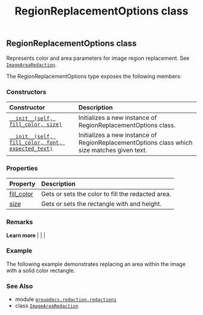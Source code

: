﻿---
title: RegionReplacementOptions class
second_title: GroupDocs.Redaction for Python via .NET API References
description: 
type: docs
weight: 200
url: /python-net/groupdocs.redaction.redactions/regionreplacementoptions/
is_root: false
---

## RegionReplacementOptions class

Represents color and area parameters for image region replacement. See [`ImageAreaRedaction`](/redaction/python-net/groupdocs.redaction.redactions/imagearearedaction).



The RegionReplacementOptions type exposes the following members:

### Constructors
| Constructor | Description |
| :- | :- |
| [`__init__(self, fill_color, size)`](/redaction/python-net/groupdocs.redaction.redactions/regionreplacementoptions/__init__/#aspose.pydrawing.color-aspose.pydrawing.size) | Initializes a new instance of RegionReplacementOptions class. |
| [`__init__(self, fill_color, font, expected_text)`](/redaction/python-net/groupdocs.redaction.redactions/regionreplacementoptions/__init__/#aspose.pydrawing.color-aspose.pydrawing.font-str) | Initializes a new instance of RegionReplacementOptions class which size matches given text. |


### Properties
| Property | Description |
| :- | :- |
| [fill_color](/redaction/python-net/groupdocs.redaction.redactions/regionreplacementoptions/fill_color) | Gets or sets the color to fill the redacted area. |
| [size](/redaction/python-net/groupdocs.redaction.redactions/regionreplacementoptions/size) | Gets or sets the rectangle with and height. |



### Remarks 


**Learn more** |
|
 |

### Example 


The following example demonstrates replacing an area within the image with a solid color rectangle.

### See Also
* module [`groupdocs.redaction.redactions`](..)
* class [`ImageAreaRedaction`](/redaction/python-net/groupdocs.redaction.redactions/imagearearedaction)

